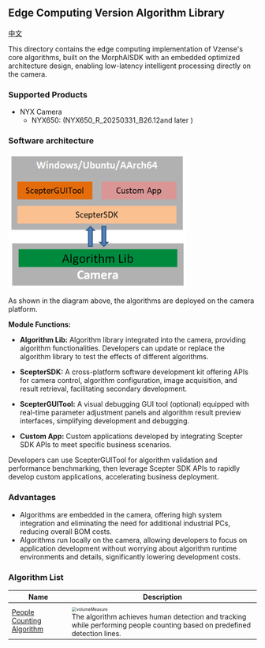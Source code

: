 ## Edge Computing Version Algorithm Library

[中文](README.zh-CN.md)

This directory contains the edge computing implementation of Vzense's core algorithms, built on the MorphAISDK with an embedded optimized architecture design, enabling low-latency intelligent processing directly on the camera. 

### Supported Products

- NYX Camera
  - NYX650:  (NYX650_R_20250331_B26.12and later )

### Software architecture

<img src="assets/architecture.png" alt="architecture" style="zoom:80%;" />

As shown in the diagram above, the algorithms are deployed on the camera platform.

**Module Functions:**

- **Algorithm Lib:** Algorithm library integrated into the camera, providing algorithm functionalities. Developers can update or replace the algorithm library to test the effects of different algorithms.

- **ScepterSDK:** A cross-platform software development kit offering APIs for camera control, algorithm configuration, image acquisition, and result retrieval, facilitating secondary development.

- **ScepterGUITool:** A visual debugging GUI tool (optional) equipped with real-time parameter adjustment panels and algorithm result preview interfaces, simplifying development and debugging.

- **Custom App:** Custom applications developed by integrating Scepter SDK APIs to meet specific business scenarios.

Developers can use ScepterGUITool for algorithm validation and performance benchmarking, then leverage Scepter SDK APIs to rapidly develop custom applications, accelerating business deployment.

### Advantages

- Algorithms are embedded in the camera, offering high system integration and eliminating the need for additional industrial PCs, reducing overall BOM costs.
- Algorithms run locally on the camera, allowing developers to focus on application development without worrying about algorithm runtime environments and details, significantly lowering development costs.

### Algorithm List

| Name                                                  | Description                                                  |
| ----------------------------------------------------- | ------------------------------------------------------------ |
| [People Counting Algorithm](PeopleCounting/README.md) | <img src="assets/peoplecounting.gif" alt="volumeMeasure" style="zoom:60%;" /> <br>The algorithm achieves human detection and tracking while performing people counting based on predefined detection lines. |
